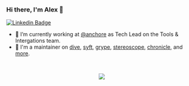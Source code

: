 <!--
**wagoodman/wagoodman** is a ✨ _special_ ✨ repository because its `README.md` (this file) appears on your GitHub profile.

Here are some ideas to get you started:

- 🔭 I’m currently working on ...
- 🌱 I’m currently learning ...
- 👯 I’m looking to collaborate on ...
- 🤔 I’m looking for help with ...
- 💬 Ask me about ...
- 📫 How to reach me: ...
- 😄 Pronouns: ...
- ⚡ Fun fact: ...
-->

### Hi there, I'm Alex 👋 

[![Linkedin Badge](https://img.shields.io/badge/alex%20goodman-0A66C2?style=flat-square&logo=Linkedin&logoColor=white&labelColor=0A66C2&link=https://www.linkedin.com/in/alexgoodman87/)](https://www.linkedin.com/in/alexgoodman87/)

- 🔭 I’m currently working at [@anchore](https://github.com/anchore) as Tech Lead on the Tools & Intergations team.
- 🌱 I'm a maintainer on [dive](https://github.com/wagoodman/dive), [syft](https://github.com/anchore/syft), [grype](https://github.com/anchore/grype), [stereoscope](https://github.com/anchore/stereoscope), [chronicle](https://github.com/anchore/chronicle), and [more](https://github.com/wagoodman?tab=repositories&q=&type=source&language=&sort=).
<br>
<p align="center">
  <img src="https://github-readme-stats.vercel.app/api?username=wagoodman&show_icons=true&count_private=true&custom_title=Github%20Stats&theme=dracula&include_all_commits=true">
</p>
